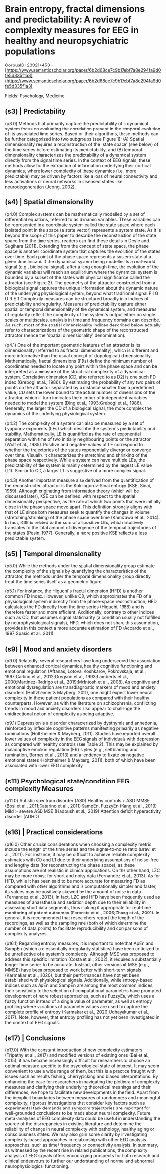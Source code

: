 # Brain entropy, fractal dimensions and predictability: A review of complexity measures for EEG in healthy and neuropsychiatric populations

CorpusID: 239214453 - [https://www.semanticscholar.org/paper/6b2d68ce7c9b17ebf7a8e294fa9d0fe5d335f1a3](https://www.semanticscholar.org/paper/6b2d68ce7c9b17ebf7a8e294fa9d0fe5d335f1a3)

Fields: Psychology, Medicine

## (s3) | Predictability
(p3.0) Methods that primarily capture the predictability of a dynamical system focus on evaluating the correlation present in the temporal evolution of its associated time series. Based on their algorithms, these methods can be further categorized into two subgroups (see Figure 1): (A) Spatial dimensionality requires a reconstruction of the 'state space' (see below) of the time series before estimating its predictability, and (B) temporal dimensionality characterizes the predictability of a dynamical system directly from the signal time series. In the context of EEG signals, these methods allow for the extraction of information underlying their cortical dynamics, where lower complexity of these dynamics (i.e., more predictable) may be driven by factors like a loss of neural connectivity and less activations of neural networks in diseased states like neurodegeneration (Jeong, 2002).
## (s4) | Spatial dimensionality
(p4.0) Complex systems can be mathematically modelled by a set of differential equations, referred to as dynamic variables. These variables can be represented in a coordinate system called the state space where each isolated point in the space (a state vector) represents a system state. As it is beyond the scope of this paper to describe the reconstruction of the state space from the time series, readers can find these details in Deyle and Sugihara (2011). Extending from the concept of state space, the phase space is another coordinate system that captures the evolution of the states over time. Each point of the phase space represents a system state at a given time instant. If the dynamical system being modelled is a real-world signal (e.g., biological signal), after a long enough time, the evolution of the dynamic variables will reach an equilibrium where the dynamical system is bounded by a subset of the states with physical significance called the attractor (see Figure 2). The geometry of the attractor constructed from a biological signal captures the unique information about the dynamic nature of the underlying physiological system, beyond what traditional signal F I G U R E 1 Complexity measures can be structured broadly into indices of predictability and regularity. Measures of predictability capture either spatial or temporal dimensionality of the dynamical system, and measures of regularity reflect the complexity of the system's output either on single scales or multiscales. analysis in time and frequency domains can describe. As such, most of the spatial dimensionality indices described below actually refer to characterizations of the geometric shape of the reconstructed attractor (hence the 'spatial dimensionality' denomination).

(p4.1) One of the important geometric features of an attractor is its dimensionality (referred to as fractal dimensionality), which is different and more informative than the usual concept of (topological) dimensionality. Mathematically, fractal dimensions (FDs) define the minimum number of coordinates needed to locate any point within the phase space and can be interpreted as a measure of the structural complexity of a dynamical system. Correlation dimension (CD, also referred to as D2) is one such FD index (Grebogi et al., 1986). By estimating the probability of any two pairs of points on the attractor separated by a distance smaller than a predefined value, CD sets the lower bound to the actual number of dimensions of the attractor, which in turn indicates the number of independent variables needed to model the system (Ding et al., 1993;Grebogi et al., 1986). Generally, the larger the CD of a biological signal, the more complex the dynamics of the underlying physiological system.

(p4.2) The complexity of a system can also be measured by a set of Lyapunov exponents (LEs) which describe the system's predictability and stability. Mathematically, LE is quantified as the rate of exponential separation with time of two initially neighbouring points on the attractor (Wolf et al., 1985). Positive and negative values of LE correspond to whether the trajectories of the states exponentially diverge or converge over time. Visually, it characterizes the stretching and shrinking of the phase space respectively. While a system can have multiple LEs, the predictability of the system is mainly determined by the largest LE value (L1). Similar to CD, a larger L1 is suggestive of a more complex signal.

(p4.3) Another important measure also derived from the quantification of the reconstructed attractor is the Kolmogorov-Sinai entropy (KSE, Sinai, 1959). Although originating from information theory (which will be discussed later), KSE can be defined, with respect to the spatial dimensionality perspective, as the rate at which two points that were initially close in the phase space move apart. This definition strongly aligns with that of LE since both measures seek to quantify the changes in volume (stretching/shrinking) of the phase space over time (Kamizawa et al., 2014). In fact, KSE is related to the sum of all positive LEs, which intuitively translates to the total amount of divergence of the temporal trajectories of the states (Pesin, 1977). Generally, a more positive KSE reflects a less predictable system.
## (s5) | Temporal dimensionality
(p5.0) While the methods under the spatial dimensionality group estimate the complexity of the signals by quantifying the characteristics of the attractor, the methods under the temporal dimensionality group directly treat the time series itself as a geometric figure.

(p5.1) For instance, the Higuchi's fractal dimension (HFD) is another common FD index. However, unlike CD, which approximates the FD of a physiological system indirectly from the phase-space reconstruction, HFD calculates the FD directly from the time series (Higuchi, 1988) and is therefore faster and more efficient. Additionally, contrary to other indices such as CD, that assumes signal stationarity (a condition usually not fulfilled by neurophysiological signals), HFD, which does not share this assumption, provides in this context a more accurate estimation of FD (Accardo et al., 1997;Spasic et al., 2011).
## (s9) | Mood and anxiety disorders
(p9.0) Relatedly, several researchers have long underscored the association between enhanced cortical dynamics, healthy cognitive functioning and emotional regulation (Aftanas, Lotova, Koshkarov, Pokrovskaja, et al., 1997;Carlino et al., 2012;Gregson et al., 1993;Lamberts et al., 2000;Martinez-Rodrigo et al., 2019;McIntosh et al., 2008). As cognitive and emotional dysregulation are transdiagnostic markers of mood and anxiety disorders (Holtzheimer & Mayberg, 2011), one might expect lower neural complexity in these patient populations as compared with their healthy counterparts. However, as with the literature on schizophrenia, conflicting trends in mood and anxiety disorders also appear to challenge the unidirectional notion of complexity as being adaptive.

(p9.1) Depression is a disorder characterized by dysthymia and anhedonia, reinforced by inflexible cognitive patterns manifesting primarily as negative ruminations (Holtzheimer & Mayberg, 2011). Studies have reported overall lower values of complexity in the EEG signals of individuals with depression as compared with healthy controls (see Table 2). This may be explained by maladaptive emotion regulation (ER) styles (e.g., selfblaming and rumination, Bornas et al., 2013) and a tendency to fixate on negative emotional states (Holtzheimer & Mayberg, 2011), both of which have been associated with lower EEG complexity.
## (s11) Psychological state/condition EEG complexity Measures
(p11.0) Autistic spectrum disorder (ASD) Healthy controls > ASD MMSE (Bosl et al., 2011;Catarino et al., 2011) SampEn, FuzzyEn (Kang et al., 2019) Mild > severe ASD MSE (Hadoush et al., 2019) Attention deficit hyperactivity disorder (ADHD)
## (s16) | Practical considerations
(p16.0) Other crucial considerations when choosing a complexity metric include the length of the time series and the signal-to-noise ratio (Bravi et al., 2011). For instance, it may be difficult to achieve reliable complexity estimates with CD and L1 due to their underlying assumptions of noise-free and lengthy data (for reconstructing the phase space), as these assumptions are not realistic in clinical applications. On the other hand, LZC may be more robust for short and noisy data (Fernandez et al., 2013). As for HFD, while it has been said to be more accurate for measuring FD as compared with other algorithms and is computationally simpler and faster, its values may be positively skewed by the amount of noise in data (Fernandez et al., 2013). In fact, LZC and HFD have been frequently used as measures of anaesthesia and sedation depth due to their reliability in assessing short data segments, thus making it appropriate for real-time monitoring of patient outcomes (Ferenets et al., 2006;Zhang et al., 2001). In general, it is recommended that researchers report the length of the recordings, as well as the sampling rate (both of which determine the number of data points) to facilitate reproducibility and comparisons of complexity analyses.

(p16.1) Regarding entropy measures, it is important to note that ApEn and SampEn (which are essentially irregularity statistics) have been criticized to be unreflective of a system's complexity. Although MSE was proposed to address this specific limitation (Costa et al., 2002), it requires a substantially longer time series to be accurate. Instead, other versions of MSE (e.g., MMSE) have been proposed to work better with short-term signals (Karmakar et al., 2020), but their performances have not yet been established with physiological signals. Additionally, while entropy-based indices such as ApEn and SampEn are among the most common indices, their sensitivity to the selection of computational parameters have prompted development of more robust approaches, such as FuzzyEn, which uses a fuzzy function instead of a single value of parameter, as well as entropy profiling where variations of parameter values are used to capture the complete profile of entropy (Karmakar et al., 2020;Udhayakumar et al., 2017). Note, however, that entropy profiling has not yet been investigated in the context of EEG signals.
## (s17) | Conclusions
(p17.0) With the constant introduction of new complexity estimators (Tripathy et al., 2017) and modified versions of existing ones (Bai et al., 2015), it has become increasingly difficult for researchers to choose an optimal measure specific to the psychological state of interest. It may seem convenient to use a wide range of them, but this is a practice fraught with issues such as results fishing, cherrypicking and biased interpretations. By enhancing the ease for researchers in navigating the plethora of complexity measures and clarifying their underlying theoretical meanings and their differences, we hope to facilitate new developments in the field. Apart from the inexplicit boundaries between measures of randomness and meaningful complexity, rigorous investigations that consider key factors such as experimental task demands and symptom trajectories are important for well-grounded conclusions to be made about neural complexity. Future meta-analyses of EEG complexity data could be useful in understanding the source of the discrepancies in existing literature and determine the reliability of change in neural complexity with pathology, healthy aging or consciousness states. We may also gain some clarity by investigating complexity-based approaches in relationship with other EEG analysis approaches, such as time/ frequency or connectivity analysis. In summary, as witnessed by the recent rise in related publications, the complexity analysis of EEG signals offers encouraging prospects for both research and clinical endeavours to further our understanding of normal and abnormal neurophysiological functioning.
